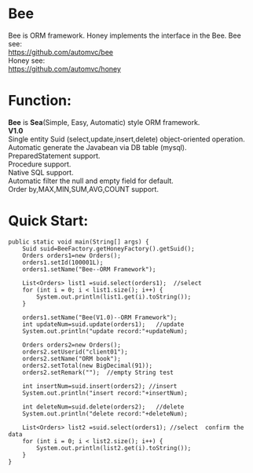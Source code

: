 
Bee
=========
Bee is ORM framework.
Honey implements the interface in the Bee.
Bee see:</br>
https://github.com/automvc/bee</br>
Honey see:</br>
https://github.com/automvc/honey</br>

<h1> Function: </h1>
<B>Bee</B> is <B>Sea</B>(Simple, Easy, Automatic) style ORM framework.</br>
<B>V1.0</B></br>
Single entity Suid (select,update,insert,delete) object-oriented operation.</br>
Automatic generate the Javabean via DB table (mysql).</br>
PreparedStatement support.</br>
Procedure support.</br>
Native SQL support.</br>
Automatic filter the null and empty field for default.</br>
Order by,MAX,MIN,SUM,AVG,COUNT support.</br>


Quick Start:
=========	
		
	public static void main(String[] args) {
		Suid suid=BeeFactory.getHoneyFactory().getSuid();
		Orders orders1=new Orders();
		orders1.setId(100001L);
		orders1.setName("Bee--ORM Framework");
		
		List<Orders> list1 =suid.select(orders1);  //select
		for (int i = 0; i < list1.size(); i++) {
			System.out.println(list1.get(i).toString());
		}
		
		orders1.setName("Bee(V1.0)--ORM Framework");
		int updateNum=suid.update(orders1);   //update
		System.out.println("update record:"+updateNum);
		
		Orders orders2=new Orders();
		orders2.setUserid("client01");
		orders2.setName("ORM book");
		orders2.setTotal(new BigDecimal(91));
		orders2.setRemark("");  //empty String test
		
		int insertNum=suid.insert(orders2); //insert
		System.out.println("insert record:"+insertNum);
		
		int deleteNum=suid.delete(orders2);   //delete
		System.out.println("delete record:"+deleteNum);
		
		List<Orders> list2 =suid.select(orders1); //select  confirm the data
		for (int i = 0; i < list2.size(); i++) {
			System.out.println(list2.get(i).toString());
		}
	}





